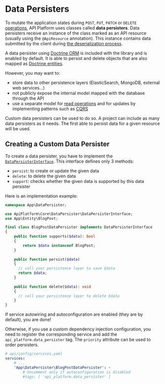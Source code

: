 # Data Persisters

To mutate the application states during `POST`, `PUT`, `PATCH` or `DELETE` [operations](operations.md), API Platform uses
classes called **data persisters**. Data persisters receive an instance of the class marked as an API resource (usually using
the `@ApiResource` annotation). This instance contains data submitted by the client during [the deserialization
process](serialization.md).

A data persister using [Doctrine ORM](http://www.doctrine-project.org/projects/orm.html) is included with the library and
is enabled by default. It is able to persist and delete objects that are also mapped as [Doctrine entities](https://www.doctrine-project.org/projects/doctrine-orm/en/2.6/reference/basic-mapping.html).

However, you may want to:

* store data to other persistence layers (ElasticSearch, MongoDB, external web services...)
* not publicly expose the internal model mapped with the database through the API
* use a separate model for [read operations](data-providers.md) and for updates by implementing patterns such as [CQRS](https://martinfowler.com/bliki/CQRS.html)

Custom data persisters can be used to do so. A project can include as many data persisters as it needs. The first able to
persist data for a given resource will be used.

## Creating a Custom Data Persister

To create a data persister, you have to implement the [`DataPersisterInterface`](https://github.com/api-platform/core/blob/master/src/DataPersister/DataPersisterInterface.php).
This interface defines only 3 methods:

* `persist`: to create or update the given data
* `delete`: to delete the given data
* `support`: checks whether the given data is supported by this data persister

Here is an implementation example:

```php
namespace App\DataPersister;

use ApiPlatform\Core\DataPersister\DataPersisterInterface;
use App\Entity\BlogPost;

final class BlogPostDataPersister implements DataPersisterInterface
{
    public function supports($data): bool
    {
        return $data instanceof BlogPost;
    }
    
    public function persist($data)
    {
      // call your persistence layer to save $data
      return $data;
    }
    
    public function delete($data): void
    {
      // call your persistence layer to delete $data
    }
}
```

If service autowiring and autoconfiguration are enabled (they are by default), you are done!

Otherwise, if you use a custom dependency injection configuration, you need to register the corresponding service and add the
`api_platform.data_persister` tag. The `priority` attribute can be used to order persisters.

```yaml
# api/config/services.yaml
services:
    # ...
    'App\DataPersister\BlogPostDataPersister': ~
        # Uncomment only if autoconfiguration is disabled
        #tags: [ 'api_platform.data_persister' ]
```
